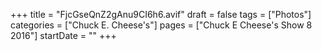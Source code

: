 +++
title = "FjcGseQnZ2gAnu9CI6h6.avif"
draft = false
tags = ["Photos"]
categories = ["Chuck E. Cheese's"]
pages = ["Chuck E Cheese's Show 8 2016"]
startDate = ""
+++
